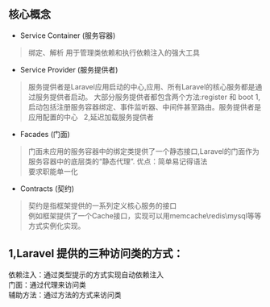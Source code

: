 
## 核心概念
* Service Container (服务容器)
> 绑定、解析
> 用于管理类依赖和执行依赖注入的强大工具

* Service Provider (服务提供者)
> 服务提供者是Laravel应用启动的中心,应用、所有Laravel的核心服务都是通过服务提供者启动。 大部分服务提供者都包含两个方法:register 和 boot
> 1,启动包括注册服务容器绑定、事件监听器、中间件甚至路由。服务提供者是应用配置的中心   
> 2,延迟加载服务提供者

* Facades (门面)
> 门面未应用的服务容器中的绑定类提供了一个静态接口,Laravel的门面作为服务容器中的底层类的“静态代理”.
> 优点：简单易记得语法  
> 要求职能单一化  

* Contracts (契约)
> 契约是指框架提供的一系列定义核心服务的接口  
> 例如框架提供了一个Cache接口，实现可以用memcache\redis\mysql等等方式实例化实现。

## 1,Laravel 提供的三种访问类的方式：  
依赖注入：通过类型提示的方式实现自动依赖注入  
门面：通过代理来访问类  
辅助方法：通过方法的方式来访问类  
